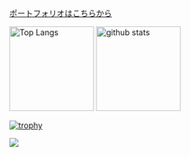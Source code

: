 [ポートフォリオはこちらから](https://shinohararyuga0713.wixsite.com/portfolio)

<p align="left"> 
  <img alt="Top Langs" height="150px" src="https://github-readme-stats.vercel.app/api/top-langs/?username=ShinoharaRyuga&layout=compact&count_private=true&show_icons=true&theme=dark" />
  <img alt="github stats" height="150px" src="https://github-readme-stats.vercel.app/api?username=ShinoharaRyuga&count_private=true&show_icons=true&show_icons=true&theme=dark" />
</p>

[![trophy](https://github-profile-trophy.vercel.app/?username=ShinoharaRyuga&theme=gruvbox)](https://github.com/ryo-ma/github-profile-trophy)

![](https://github-profile-summary-cards.vercel.app/api/cards/profile-details?username=ShinoharaRyuga&theme=monokai)


<!--
**ShinoharaRyuga/ShinoharaRyuga** is a ✨ _special_ ✨ repository because its `README.md` (this file) appears on your GitHub profile.

Here are some ideas to get you started:

- 🔭 I’m currently working on ...
- 🌱 I’m currently learning ...
- 👯 I’m looking to collaborate on ...
- 🤔 I’m looking for help with ...
- 💬 Ask me about ...
- 📫 How to reach me: ...
- 😄 Pronouns: ...
- ⚡ Fun fact: ...
-->
